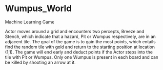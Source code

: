 # Wumpus_World
Machine Learning Game

Actor moves around a grid and encounters two percepts, Breeze and Stench, which indicate that a hazard, Pit or Wumpus respectively, are in an adjacent tile. The goal of the game is to gain the most points, which entails find the random tile with gold and return to the starting position at location (1,1). The game will end early and deduct points if the Actor steps into the tile with Pit or Wumpus. Only one Wumpus is present in each board and can be killed by shooting an arrow at it. 
